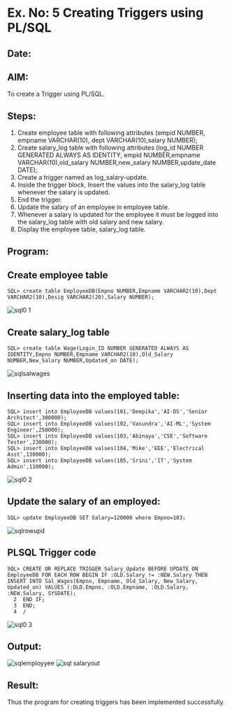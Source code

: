 # Ex. No: 5 Creating Triggers using PL/SQL
## Date:

## AIM:
To create a Trigger using PL/SQL.

## Steps:
1. Create employee table with following attributes (empid NUMBER, empname VARCHAR(10), dept VARCHAR(10),salary NUMBER);
2. Create salary_log table with following attributes (log_id NUMBER GENERATED ALWAYS AS IDENTITY, empid NUMBER,empname VARCHAR(10),old_salary NUMBER,new_salary NUMBER,update_date DATE);
3. Create a trigger named as log_salary-update.
4. Inside the trigger block, Insert the values into the salary_log table whenever the salary is updated.
5. End the trigger.
6. Update the salary of an employee in employee table.
7. Whenever a salary is updated for the employee it must be logged into the salary_log table with old salary and new salary.
8. Display the employee table, salary_log table.

## Program:
## Create employee table
```
SQL> create table EmployeeDB(Empno NUMBER,Empname VARCHAR2(10),Dept VARCHAR2(10),Desig VARCHAR2(20),Salary NUMBER);
```
![sql0 1](https://github.com/deepikasrinivasans/Ex-No-5-Creating-Triggers-using-PL-SQL/assets/119393935/45f1d42a-9bb4-44d6-bf01-7d22c1cdbf3a)

## Create salary_log table
```
SQL> create table Wage(Login_ID NUMBER GENERATED ALWAYS AS IDENTITY,Empno NUMBER,Empname VARCHAR2(10),Old_Salary NUMBER,New_Salary NUMBER,Updated_on DATE);
```
![sqlsalwages](https://github.com/deepikasrinivasans/Ex-No-5-Creating-Triggers-using-PL-SQL/assets/119393935/983513da-e100-43bb-82c5-991be0594050)
## Inserting data into the employed table:
```
SQL> insert into EmployeeDB values(101,'Deepika','AI-DS','Senior Architect',300000);
SQL> insert into EmployeeDB values(102,'Vasundra','AI-ML','System Engineer',250000);
SQL> insert into EmployeeDB values(103,'Abinaya','CSE','Software Tester',230000);
SQL> insert into EmployeeDB values(104,'Mike','EEE','Electrical Asst',130000);
SQL> insert into EmployeeDB values(105,'Srini','IT','System Admin',110000);
```
![sql0 2](https://github.com/deepikasrinivasans/Ex-No-5-Creating-Triggers-using-PL-SQL/assets/119393935/07fed900-23d4-45f4-934f-6e6c6886f01b)
## Update the salary of an employed:
```
SQL> update EmployeeDB SET Salary=120000 where Empno=103;
```
![sqlrowupd](https://github.com/deepikasrinivasans/Ex-No-5-Creating-Triggers-using-PL-SQL/assets/119393935/d16c99b5-62c8-4ebb-8869-2fdfb9382ae1)

## PLSQL Trigger code
```
SQL> CREATE OR REPLACE TRIGGER Salary_Update BEFORE UPDATE ON EmployeeDB FOR EACH ROW BEGIN IF :OLD.Salary != :NEW.Salary THEN INSERT INTO Sal_Wages(Empno, Empname, Old_Salary, New_Salary, Updated_on) VALUES (:OLD.Empno, :OLD.Empname, :OLD.Salary, :NEW.Salary, SYSDATE);
  2  END IF;
  3  END;
  4  /
```
![sql0 3](https://github.com/deepikasrinivasans/Ex-No-5-Creating-Triggers-using-PL-SQL/assets/119393935/6ae564bb-f550-4938-a937-e1d169cf2999)

## Output:
![sqlemployyee](https://github.com/deepikasrinivasans/Ex-No-5-Creating-Triggers-using-PL-SQL/assets/119393935/e8b54341-55e2-490b-8a46-bb574d682eb7)
![sql salaryout](https://github.com/deepikasrinivasans/Ex-No-5-Creating-Triggers-using-PL-SQL/assets/119393935/1900030f-6202-417b-8c5f-4846b2c95e01)

## Result:
Thus the program for creating triggers has been implemented successfully.
